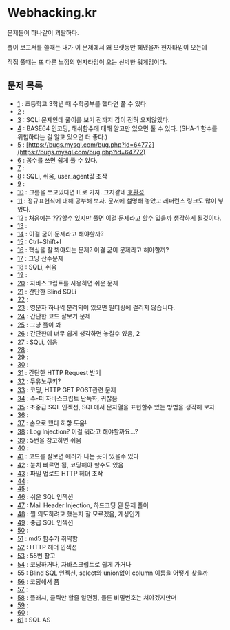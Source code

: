 # Webhacking.kr

문제들이 하나같이 괴랄하다.

풀이 보고서를 쓸때는 내가 이 문제에서 왜 오랫동안 헤맸을까 현자타임이 오는데

직접 풀때는 또 다른 느낌의 현자타임이 오는 신박한 워게임이다.

## 문제 목록

- [1](01.md) : 초등학교 3학년 때 수학공부를 했다면 풀 수 있다
- [2](02.md) : 
- [3](03.md) : SQLi 문제인데 풀이를 보기 전까지 감이 전혀 오지않았다.
- [4](04.md) : BASE64 인코딩, 해쉬함수에 대해 알고만 있으면 풀 수 있다. (SHA-1 함수를 위험하다는 걸 알고 있으면 더 좋다.)
- [5](05.md) : [https://bugs.mysql.com/bug.php?id=64772](https://bugs.mysql.com/bug.php?id=64772)
- [6](06.md) : 꼼수를 쓰면 쉽게 풀 수 있다.
- [7](07.md) : 
- [8](08.md) : SQLi, 쉬움, user_agent값 조작
- [9](09.md) : 
- [10](10.md) : 크롬을 쓰고있다면 IE로 가자. 그지같네 [호환성](https://stackoverflow.com/questions/13139383/javascript-browser-compatibility)
- [11](11.md) : 정규표현식에 대해 공부해 보자. 문서에 설명해 놓았고 레퍼런스 링크도 많이 넣었다.
- [12](12.md) : 처음에는 ???할수 있지만 풀면 이걸 문제라고 할수 있을까 생각하게 될것이다.
- [13](13.md) : 
- [14](14.md) : 이걸 굳이 문제라고 해야할까?
- [15](15.md) : Ctrl+Shift+I
- [16](16.md) : 핵심을 잘 봐야되는 문제? 이걸 굳이 문제라고 해야할까?
- [17](17.md) : 그냥 산수문제
- [18](18.md) : SQLi, 쉬움
- [19](19.md) :
- [20](20.md) : 자바스크립트를 사용하면 쉬운 문제
- [21](21.md) : 간단한 Blind SQLi
- [22](22.md) :
- [23](23.md) : 영문자 하나씩 분리되어 있으면 필터링에 걸리지 않습니다.
- [24](24.md) : 간단한 코드 잘보기 문제
- [25](25.md) : 그냥 풀이 봐
- [26](26.md) : 간단한데 너무 쉽게 생각하면 놓칠수 있음, 2
- [27](27.md) : SQLi, 쉬움
- [28](28.md) :
- [29](29.md) :
- [30](30.md) :
- [31](31.md) : 간단한 HTTP Request 받기
- [32](32.md) : 두유노쿠키?
- [33](33.md) : 코딩, HTTP GET POST관련 문제
- [34](34.md) : 슈-퍼 자바스크립트 난독화, 귀찮음
- [35](35.md) : 초중급 SQL 인젝션, SQL에서 문자열을 표현할수 있는 방법을 생각해 보자
- [36](36.md) :
- [37](37.md) : 손으로 했다 하핳 ~~도움!~~
- [38](38.md) : Log Injection? 이걸 뭐라고 해야할까요...?
- [39](39.md) : 5번을 참고하면 쉬움
- [40](40.md) :
- [41](41.md) : 코드를 잘보면 에러가 나는 곳이 있을수 있다
- [42](42.md) : 눈치 빠르면 됨, 코딩해야 할수도 있음
- [43](43.md) : 파일 업로드 HTTP 헤더 조작
- [44](44.md) :
- [45](45.md) :
- [46](46.md) : 쉬운 SQL 인젝션
- [47](47.md) : Mail Header Injection, 하드코딩 된 문제 풀이
- [48](48.md) : 뭘 의도하려고 했는지 잘 모르겠음, 게싱인가
- [49](49.md) : 중급 SQL 인젝션
- [50](50.md) :
- [51](51.md) : md5 함수가 취약함
- [52](52.md) : HTTP 헤더 인젝션
- [53](53.md) : 55번 참고
- [54](54.md) : 코딩하거나, 자바스크립트로 쉽게 가거나
- [55](55.md) : Blind SQL 인젝션, select와 union없이 column 이름을 어떻게 찾을까
- [56](56.md) : 코딩해서 품
- [57](57.md) :
- [58](58.md) : 플래시, 클릭만 할줄 알면됨, 물론 비밀번호는 쳐야겠지만머
- [59](59.md) : 
- [60](60.md) :
- [61](61.md) : SQL AS